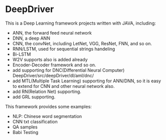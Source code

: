 # DeepDriver
This is a Deep Learning framework projects written with JAVA, including:
- ANN, the forward feed neural network
- DNN, a deep ANN
- CNN, the convNet, including LetNet, VGG, ResNet, FNN, and so on.
- RNN/LSTM, used for sequential strings handeling
- Bi-LSTM
- W2V supports also is added already
- Encoder-Decoder framework and so on.
- add supporting for DNC(Differential Neural Computer) DeepDriver/src/deepDriver/dl/aml/dnc/
- add MTL(Multiple Task Learning) supporting for ANN/DNN, so it is easy to extend for CNN and other neural network also.
- add RN(Relation Net) supporting.
- add GRL supporting.

This framework provides some examples:
- NLP: Chinese word segmentation
- CNN txt classification
- QA samples
- Babi Testing
